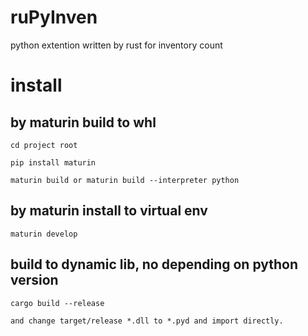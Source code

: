 # ruPyInven
python extention written by rust for inventory count

# install
## by maturin build to whl
    cd project root

    pip install maturin

    maturin build or maturin build --interpreter python

## by maturin install to virtual env

    maturin develop


## build to dynamic lib, no depending on python version
    cargo build --release

    and change target/release *.dll to *.pyd and import directly.

